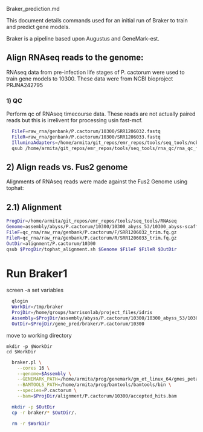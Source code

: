 
Braker_prediction.md

This document details commands used for an initial run of Braker to train and
predict gene models.

Braker is a pipeline based upon Augustus and GeneMark-est.



## Align RNAseq reads to the genome:

RNAseq data from pre-infection life stages of P. cactorum were used to train gene
models to 10300. These data were from NCBI bioproject PRJNA242795

### 1) QC

Perform qc of RNAseq timecourse data. These reads are not actually paired reads
but this is irrelivent for processing usin fast-mcf.

```bash
  FileF=raw_rna/genbank/P.cactorum/10300/SRR1206032.fastq
  FileR=raw_rna/genbank/P.cactorum/10300/SRR1206033.fastq
  IlluminaAdapters=/home/armita/git_repos/emr_repos/tools/seq_tools/ncbi_adapters.fa
  qsub /home/armita/git_repos/emr_repos/tools/seq_tools/rna_qc/rna_qc_fastq-mcf.sh $FileF $FileR $IlluminaAdapters RNA
```

## 2) Align reads vs. Fus2 genome
Alignments of RNAseq reads were made against the Fus2 Genome using tophat:

## 2.1) Alignment

```bash
ProgDir=/home/armita/git_repos/emr_repos/tools/seq_tools/RNAseq
Genome=assembly/abyss/P.cactorum/10300/10300_abyss_53/10300_abyss-scaffolds_500bp_renamed.fa
FileF=qc_rna/raw_rna/genbank/P.cactorum/F/SRR1206032_trim.fq.gz
FileR=qc_rna/raw_rna/genbank/P.cactorum/R/SRR1206033_trim.fq.gz
OutDir=alignment/P.cactorum/10300
qsub $ProgDir/tophat_alignment.sh $Genome $FileF $FileR $OutDir
```


# Run Braker1

screen -a
set variables
```bash
  qlogin
  WorkDir=/tmp/braker
  ProjDir=/home/groups/harrisonlab/project_files/idris
  Assembly=$ProjDir/assembly/abyss/P.cactorum/10300/10300_abyss_53/10300_abyss-scaffolds_500bp_renamed.fa
  OutDir=$ProjDir/gene_pred/braker/P.cactorum/10300
```

move to working directory
```
mkdir -p $WorkDir
cd $WorkDir
```


```bash
  braker.pl \
    --cores 16 \
    --genome=$Assembly \
    --GENEMARK_PATH=/home/armita/prog/genemark/gm_et_linux_64/gmes_petap \
    --BAMTOOLS_PATH=/home/armita/prog/bamtools/bamtools/bin \
    --species=P.cactorum \
    --bam=$ProjDir/alignment/P.cactorum/10300/accepted_hits.bam
```

```bash
  mkdir -p $OutDir
  cp -r braker/* $OutDir/.

  rm -r $WorkDir
```
